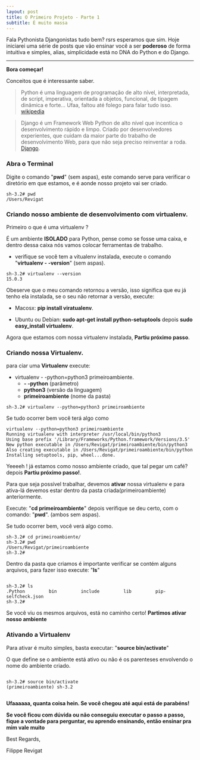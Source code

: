 ```yaml
---
layout: post
title: O Primeiro Projeto - Parte 1
subtitle: É muito massa
---
```


Fala Pythonista Djangonistas tudo bem? rsrs esperamos que sim.
Hoje iniciarei uma série de posts que vão ensinar você a ser **poderoso** de forma intuitiva e simples, alias, simplicidade está no DNA do Python e do Django.

---

**Bora começar!**

Conceitos que é interessante saber.

  >Python é uma linguagem de programação de alto nível, interpretada, de script, imperativa, orientada a objetos, funcional, de tipagem dinâmica e forte... Ufaa, faltou até folego para falar tudo isso. [wikipedia](https://pt.wikipedia.org/wiki/Python)

>Django é um Framework Web Python de alto nível que incentica o desenvolvimento rápido e limpo. Criado por desenvolvedores experientes, que cuidam da maior parte do trabalho de desenvolvimento Web, para que não seja preciso reinventar a roda. [Django](https://www.djangoproject.com/).

### Abra o Terminal
Digite o comando "**pwd**" (sem aspas), este comando serve para verificar o diretório em que estamos, e é aonde nosso projeto vai ser criado.

```
sh-3.2# pwd
/Users/Revigat

```

### Criando nosso ambiente de desenvolvimento com virtualenv.

Primeiro o que é uma virtualenv ? 

É um ambiente **ISOLADO** para Python, pense como se fosse uma caixa, e dentro dessa caixa nós vamos colocar ferramentas de trabalho.

* verifique se você tem a vitualenv instalada, execute o comando "**virtualenv - -version**" (sem aspas).

```
sh-3.2# virtualenv --version
15.0.3

```

Obeserve que o meu comando retornou a versão, isso significa que eu já tenho ela instalada, se o seu não retornar a versão, execute:

* Macosx: **pip install viratualenv**.

* Ubuntu ou Debian: **sudo apt-get install python-setuptools** depois **sudo easy_install virtualenv**.

Agora que estamos com nossa virtualenv instalada, **Partiu próximo passo**.

### Criando nossa **Virtualenv**.

para ciar uma **Virtualenv** execute:

* virtualenv - -python=python3 primeiroambiente.
  * **- -python** (parâmetro)
  * **python3** (versão da linguagem)
  * **primeiroambiente** (nome da pasta)

```
sh-3.2# virtualenv --python=python3 primeiroambiente

```

Se tudo ocorrer bem você terá algo como

```
virtualenv --python=python3 primeiroambiente
Running virtualenv with interpreter /usr/local/bin/python3
Using base prefix '/Library/Frameworks/Python.framework/Versions/3.5'
New python executable in /Users/Revigat/primeiroambiente/bin/python3
Also creating executable in /Users/Revigat/primeiroambiente/bin/python
Installing setuptools, pip, wheel...done.

```

Yeeeeh ! já estamos como nosso ambiente criado, que tal pegar um café? depois **Partiu próximo passo!**.

Para que seja possível trabalhar, devemos **ativar** nossa virtualenv e para ativa-lá devemos estar dentro da pasta criada(primeiroambiente) anteriormente.

Execute: "**cd primeiroambiente**" depois verifique se deu certo, com o comando: "**pwd**". (ambos sem aspas).

Se tudo ocorrer bem, você verá algo como.

```
sh-3.2# cd primeiroambiente/
sh-3.2# pwd
/Users/Revigat/primeiroambiente
sh-3.2#

```

Dentro da pasta que criamos é importante verificar se contém alguns arquivos, para fazer isso execute: "**ls**"

```

sh-3.2# ls
.Python			bin			include			lib			pip-selfcheck.json
sh-3.2# 

```

Se você viu os mesmos arquivos, está no caminho certo! **Partimos ativar nosso ambiente**

### Ativando a Virtualenv

Para ativar é muito simples, basta executar: "**source bin/activate**" 

O que define se o ambiente está ativo ou não é os parenteses envolvendo o nome do ambiente criado.


```

sh-3.2# source bin/activate
(primeiroambiente) sh-3.2


```

**Ufaaaaaa, quanta coisa hein. Se você chegou até aqui está de parabéns!**

**Se você ficou com dúvida ou não conseguiu executar o passo a passo, fique a vontade para perguntar, eu aprendo ensinando, então ensinar pra mim vale muito** 

Best Regards,

Filippe Revigat
